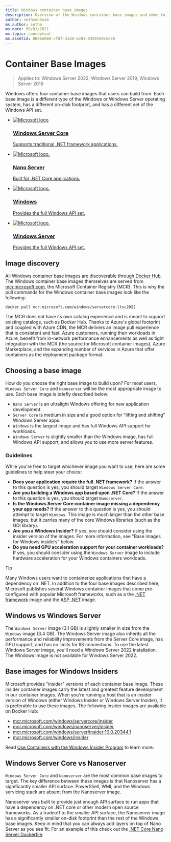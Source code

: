 ```yaml
---
title: Windows container base images
description: Overview of the Windows container base images and when to use them.
author: sethmanheim
ms.author: sethm
ms.date: 09/01/2021
ms.topic: conceptual
ms.assetid: 88e6e080-cf8f-41d8-a301-035959dc5ce0
---
```


# Container Base Images

> Applies to: Windows Server 2022, Windows Server 2019, Windows Server 2016

Windows offers four container base images that users can build from. Each base image is a different type of the Windows or Windows Server operating system, has a different on-disk footprint, and has a different set of the Windows API set.

<ul class="columns is-multiline has-margin-left-none has-margin-bottom-none has-padding-top-medium">
    <li class="column is-one-quarter has-padding-top-small-mobile has-padding-bottom-small">
        <a class="is-undecorated is-full-height is-block"
            href="https://hub.docker.com/_/microsoft-windows-servercore" data-linktype="external">
            <article class="card has-outline-hover is-relative is-full-height has-padding-none">
                    <div class="cardImageOuter bgdAccent1 has-padding-top-large has-padding-bottom-large has-padding-left-large has-padding-right-large">
                        <div class="cardImage centered has-padding-top-large has-padding-bottom-large has-padding-left-large has-padding-right-large">
                            <img src="media/Microsoft_logo.svg" alt="Microsoft logo" data-linktype="relative-path">
                        </div>
                    </div>
                <div class="card-content has-text-overflow-ellipsis has-padding-top-small">
                    <div class="has-padding-bottom-none">
                        <h3 class="is-size-4 has-margin-top-none has-margin-bottom-none has-text-primary">Windows Server Core</h3>
                    </div>
                    <div class="is-size-7 has-margin-top-small has-line-height-reset">
                        <p>Supports traditional .NET framework applications.</p>
                    </div>
                </div>
            </article>
        </a>
    </li>
    <li class="column is-one-quarter has-padding-top-small-mobile has-padding-bottom-small">
        <a class="is-undecorated is-full-height is-block"
            href="https://hub.docker.com/_/microsoft-windows-nanoserver" data-linktype="external">
            <article class="card has-outline-hover is-relative is-full-height has-padding-none">
                    <div class="cardImageOuter bgdAccent1 has-padding-top-large has-padding-bottom-large has-padding-left-large has-padding-right-large">
                        <div class="cardImage centered has-padding-top-large has-padding-bottom-large has-padding-left-large has-padding-right-large">
                            <img src="media/Microsoft_logo.svg" alt="Microsoft logo." data-linktype="relative-path">
                        </div>
                    </div>
                <div class="card-content has-text-overflow-ellipsis has-padding-top-small">
                    <div class="has-padding-bottom-none">
                        <h3 class="is-size-4 has-margin-top-none has-margin-bottom-none has-text-primary">Nano Server</h3>
                    </div>
                    <div class="is-size-7 has-margin-top-small has-line-height-reset">
                        <p>Built for .NET Core applications.</p>
                    </div>
                </div>
            </article>
        </a>
    </li>
    <li class="column is-one-quarter has-padding-top-small-mobile has-padding-bottom-small">
        <a class="is-undecorated is-full-height is-block"
            href="https://hub.docker.com/_/microsoft-windows" data-linktype="external">
            <article class="card has-outline-hover is-relative is-full-height has-padding-none">
                    <div class="cardImageOuter bgdAccent1 has-padding-top-large has-padding-bottom-large has-padding-left-large has-padding-right-large">
                        <div class="cardImage centered has-padding-top-large has-padding-bottom-large has-padding-left-large has-padding-right-large">
                            <img src="media/Microsoft_logo.svg" alt="Microsoft logo." data-linktype="relative-path">
                        </div>
                    </div>
                <div class="card-content has-text-overflow-ellipsis has-padding-top-small">
                    <div class="has-padding-bottom-none">
                        <h3 class="is-size-4 has-margin-top-none has-margin-bottom-none has-text-primary">Windows</h3>
                    </div>
                    <div class="is-size-7 has-margin-top-small has-line-height-reset">
                        <p>Provides the full Windows API set.</p>
                    </div>
                </div>
            </article>
        </a>
    </li>
    <li class="column is-one-quarter has-padding-top-small-mobile has-padding-bottom-small">
        <a class="is-undecorated is-full-height is-block"
            href="https://hub.docker.com/r/microsoft/windows-server/" data-linktype="external">
            <article class="card has-outline-hover is-relative is-full-height has-padding-none">
                    <div class="cardImageOuter bgdAccent1 has-padding-top-large has-padding-bottom-large has-padding-left-large has-padding-right-large">
                        <div class="cardImage centered has-padding-top-large has-padding-bottom-large has-padding-left-large has-padding-right-large">
                            <img src="media/Microsoft_logo.svg" alt="Microsoft logo." data-linktype="relative-path">
                        </div>
                    </div>
                <div class="card-content has-text-overflow-ellipsis has-padding-top-small">
                    <div class="has-padding-bottom-none">
                        <h3 class="is-size-4 has-margin-top-none has-margin-bottom-none has-text-primary">Windows Server</h3>
                    </div>
                    <div class="is-size-7 has-margin-top-small has-line-height-reset">
                        <p>Provides the full Windows API set.</p>
                    </div>
                </div>
            </article>
        </a>
    </li>
</ul>

## Image discovery

All Windows container base images are discoverable through [Docker Hub](https://hub.docker.com/r/microsoft/windows). The Windows container base images themselves are served from [mcr.microsoft.com](https://azure.microsoft.com/services/container-registry/), the Microsoft Container Registry (MCR). This is why the pull commands for the Windows container base images look like the following:

```code
docker pull mcr.microsoft.com/windows/servercore:ltsc2022
```

The MCR does not have its own catalog experience and is meant to support existing catalogs, such as Docker Hub. Thanks to Azure's global footprint and coupled with Azure CDN, the MCR delivers an image pull experience that is consistent and fast. Azure customers, running their workloads in Azure, benefit from in-network performance enhancements as well as tight integration with the MCR (the source for Microsoft container images), Azure Marketplace, and the expanding number of services in Azure that offer containers as the deployment package format.

## Choosing a base image

How do you choose the right base image to build upon? For most users, `Windows Server Core` and `Nanoserver` will be the most appropriate image to use. Each base image is briefly described below:

- `Nano Server` is an ultralight Windows offering for new application development.
- `Server Core` is medium in size and a good option for "lifting and shifting" Windows Server apps.
- `Windows` is the largest image and has full Windows API support for workloads.
- `Windows Server` is slightly smaller than the Windows image, has full Windows API support, and allows you to use more server features.

### Guidelines

 While you're free to target whichever image you want to use, here are some guidelines to help steer your choice:

- **Does your application require the full .NET framework?** If the answer to this question is yes, you should target `Windows Server Core`.
- **Are you building a Windows app based upon .NET Core?** If the answer to this question is yes, you should target `Nanoserver`.
- **Is the Windows Server Core container image missing a dependency your app needs?** If the answer to this question is yes, you should attempt to target `Windows`. This image is much larger than the other base images, but it carries many of the core Windows libraries (such as the GDI library).
- **Are you a Windows Insider?** If yes, you should consider using the insider version of the images. For more information, see "Base images for Windows insiders" below.
- **Do you need GPU acceleration support for your container workloads?** If yes, you should consider using the `Windows Server` image to include hardware acceleration for your Windows containers workloads.

> [!TIP]
> Many Windows users want to containerize applications that have a dependency on .NET. In addition to the four base images described here, Microsoft publishes several Windows container images that come pre-configured with popular Microsoft frameworks, such as a the [.NET framework](https://hub.docker.com/_/microsoft-dotnet-framework) image and the [ASP .NET](https://hub.docker.com/_/microsoft-dotnet-framework-aspnet/) image.

## Windows vs Windows Server

The `Windows Server` image (3.1 GB) is slightly smaller in size from the `Windows` image (3.4 GB). The Windows Server image also inherits all the performance and reliability improvements from the Server Core image, has GPU support, and has no limits for IIS connections. To use the latest Windows Server image, you'll need a Windows Server 2022 installation. The Windows image is not available for Windows Server 2022.

## Base images for Windows Insiders

Microsoft provides "insider" versions of each container base image. These insider container images carry the latest and greatest feature development in our container images. When you're running a host that is an insider version of Windows (either Windows Insider or Windows Server Insider), it is preferable to use these images. The following insider images are available on Docker Hub:

- [mcr.microsoft.com/windows/servercore/insider](https://hub.docker.com/r/microsoft/windows-servercore-insider)
- [mcr.microsoft.com/windows/nanoserver/insider](https://hub.docker.com/r/microsoft/windows-nanoserver-insider)
- [mcr.microsoft.com/windows/server/insider:10.0.20344.1](https://hub.docker.com/r/microsoft/windows-server-insider/)
- [mcr.microsoft.com/windows/insider](https://hub.docker.com/r/microsoft/windows-insider)

Read [Use Containers with the Windows Insider Program](../deploy-containers/insider-overview.md) to learn more.

## Windows Server Core vs Nanoserver

`Windows Server Core` and `Nanoserver` are the most common base images to target. The key difference between these images is that Nanoserver has a significantly smaller API surface. PowerShell, WMI, and the Windows servicing stack are absent from the Nanoserver image.

Nanoserver was built to provide just enough API surface to run apps that have a dependency on .NET core or other modern open source frameworks. As a tradeoff to the smaller API surface, the Nanoserver image has a significantly smaller on-disk footprint than the rest of the Windows base images. Keep in mind that you can always add layers on top of Nano Server as you see fit. For an example of this check out the [.NET Core Nano Server Dockerfile](https://github.com/dotnet/dotnet-docker).
